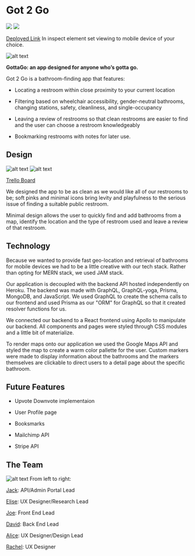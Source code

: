 # Got 2 Go
![](https://img.shields.io/badge/Deployed-✓-brightgreen) ![](https://img.shields.io/badge/Version-0.1-fab1a0)

[Deployed Link](https://g2g-webapp.herokuapp.com/welcome)
In inspect element set viewing to mobile device of your choice.

![alt text](/public/G2G.png)

**GottaGo: an app designed for anyone who’s gotta go.**

Got 2 Go is a bathroom-finding app that features:

* Locating a restroom within close proximity to your current location

* Filtering based on wheelchair accessibility, gender-neutral bathrooms, changing stations, safety, cleanliness, and single-occupancy

* Leaving a review of restrooms so that clean restrooms are easier to find and the user can choose a restroom knowledgeably

* Bookmarking restrooms with notes for later use.

## Design

![alt text](/public/color-styles.png)
![alt text](/public/bathroom-listing-page.png)

[Trello Board](https://trello.com/b/mncwglez/project-devutantes)

We designed the app to be as clean as we would like all of our restrooms to be; soft pinks and minimal icons bring levity and playfulness to the serious issue of finding a suitable public restroom.

Minimal design allows the user to quickly find and add bathrooms from a map, identify the location and the type of restroom used and leave a review of that restroom.

## Technology

Because we wanted to provide fast geo-location and retrieval of bathrooms for mobile devices we had to be a little creative with our tech stack. Rather than opting for MERN stack, we used JAM stack.

Our application is decoupled with the backend API hosted independently on Heroku. The backend was made with GraphQL, GraphQL-yoga, Prisma, MongoDB, and JavaScript. We used GraphQL to create the schema calls to our frontend and used Prisma as our "ORM" for GraphQL so that it created resolver functions for us.

We connected our backend to a React frontend using Apollo to manipulate our backend. All components and pages were styled through CSS modules and a little bit of materialize.

To render maps onto our application we used the Google Maps API and styled the map to create a warm color pallette for the user. Custom markers were made to display information about the bathrooms and the markers themselves are clickable to direct users to a detail page about the specific bathroom.


## Future Features

* Upvote Downvote implementaion

* User Profile page

* Booksmarks

* Mailchimp API

* Stripe API

## The Team

![alt text](/public/grouppic.jpg)
From left to right:

[Jack](https://github.com/Jground-33): API/Admin Portal Lead

[Elise](https://eliseentzenberger.com ): UX Designer/Research Lead

[Joe](https://github.com/SleepyJosus): Front End Lead

[David](https://github.com/baeddavid): Back End Lead

[Alice](https://aliceccheung.com): UX Designer/Design Lead

[Rachel](https://rachelakerley.com): UX Designer
